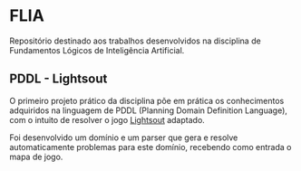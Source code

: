 # FLIA
Repositório destinado aos trabalhos desenvolvidos na disciplina de Fundamentos Lógicos de Inteligência Artificial.

## PDDL - Lightsout
O primeiro projeto prático da disciplina põe em prática os conhecimentos adquiridos na linguagem de PDDL (Planning Domain Definition Language), com o intuito de resolver o jogo [Lightsout](https://www.logicgamesonline.com/lightsout/) adaptado.

Foi desenvolvido um domínio e um parser que gera e resolve automaticamente problemas para este domínio, recebendo como entrada o mapa de jogo.
